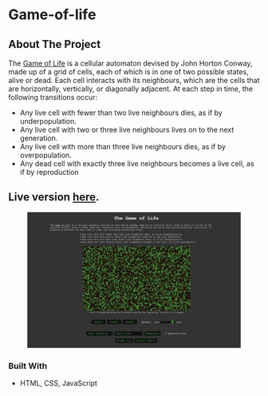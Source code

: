# Game-of-life

## About The Project
The [Game of Life](https://en.wikipedia.org/wiki/Conway%27s_Game_of_Life) is a cellular automaton devised by John Horton Conway, made up of a grid of cells, each of which is in one of two possible states, alive or dead. Each cell interacts with its neighbours, which are the cells that are horizontally, vertically, or diagonally adjacent. At each step in time, the following transitions occur:
* Any live cell with fewer than two live neighbours dies, as if by underpopulation.
* Any live cell with two or three live neighbours lives on to the next generation.
* Any live cell with more than three live neighbours dies, as if by overpopulation.
* Any dead cell with exactly three live neighbours becomes a live cell, as if by reproduction

## Live version [here](https://amy-gameoflife.netlify.app/).

<div align="center">
  <img src="./game-of-life.png" width="85%">
</div>

### Built With
* HTML, CSS, JavaScript
<br>
